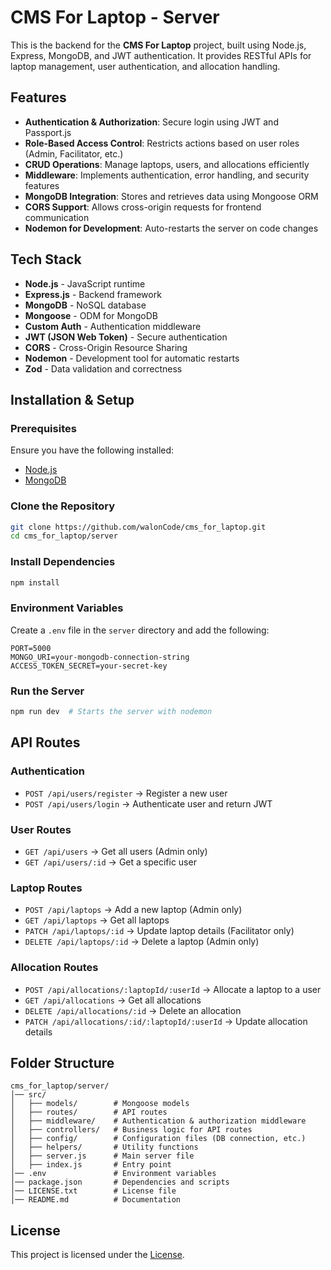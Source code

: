 # CMS For Laptop - Server

This is the backend for the **CMS For Laptop** project, built using Node.js, Express, MongoDB, and JWT authentication. It provides RESTful APIs for laptop management, user authentication, and allocation handling.

## Features
- **Authentication & Authorization**: Secure login using JWT and Passport.js
- **Role-Based Access Control**: Restricts actions based on user roles (Admin, Facilitator, etc.)
- **CRUD Operations**: Manage laptops, users, and allocations efficiently
- **Middleware**: Implements authentication, error handling, and security features
- **MongoDB Integration**: Stores and retrieves data using Mongoose ORM
- **CORS Support**: Allows cross-origin requests for frontend communication
- **Nodemon for Development**: Auto-restarts the server on code changes

## Tech Stack
- **Node.js** - JavaScript runtime
- **Express.js** - Backend framework
- **MongoDB** - NoSQL database
- **Mongoose** - ODM for MongoDB
- **Custom Auth** - Authentication middleware
- **JWT (JSON Web Token)** - Secure authentication
- **CORS** - Cross-Origin Resource Sharing
- **Nodemon** - Development tool for automatic restarts
- **Zod**  - Data validation and correctness

## Installation & Setup

### **Prerequisites**
Ensure you have the following installed:
- [Node.js](https://nodejs.org/)
- [MongoDB](https://www.mongodb.com/)

### **Clone the Repository**
```sh
git clone https://github.com/walonCode/cms_for_laptop.git
cd cms_for_laptop/server
```

### **Install Dependencies**
```sh
npm install
```

### **Environment Variables**
Create a `.env` file in the `server` directory and add the following:
```env
PORT=5000
MONGO_URI=your-mongodb-connection-string
ACCESS_TOKEN_SECRET=your-secret-key

```

### **Run the Server**
```sh
npm run dev  # Starts the server with nodemon
```

## API Routes

### **Authentication**
- `POST /api/users/register` → Register a new user
- `POST /api/users/login` → Authenticate user and return JWT

### **User Routes**
- `GET /api/users` → Get all users (Admin only)
- `GET /api/users/:id` → Get a specific user

### **Laptop Routes**
- `POST /api/laptops` → Add a new laptop (Admin only)
- `GET /api/laptops` → Get all laptops
- `PATCH /api/laptops/:id` → Update laptop details (Facilitator only)
- `DELETE /api/laptops/:id` → Delete a laptop (Admin only)

### **Allocation Routes**
- `POST /api/allocations/:laptopId/:userId` → Allocate a laptop to a user
- `GET /api/allocations` → Get all allocations
- `DELETE /api/allocations/:id` → Delete an allocation
- `PATCH /api/allocations/:id/:laptopId/:userId` → Update allocation details

## Folder Structure
```
cms_for_laptop/server/
│── src/
│   ├── models/        # Mongoose models
│   ├── routes/        # API routes
│   ├── middleware/    # Authentication & authorization middleware
│   ├── controllers/   # Business logic for API routes
│   ├── config/        # Configuration files (DB connection, etc.)
│   ├── helpers/       # Utility functions
│   ├── server.js      # Main server file
│   ├── index.js       # Entry point
│── .env               # Environment variables
│── package.json       # Dependencies and scripts
│── LICENSE.txt        # License file
│── README.md          # Documentation
```

## License
This project is licensed under the [License](../license.txt).



